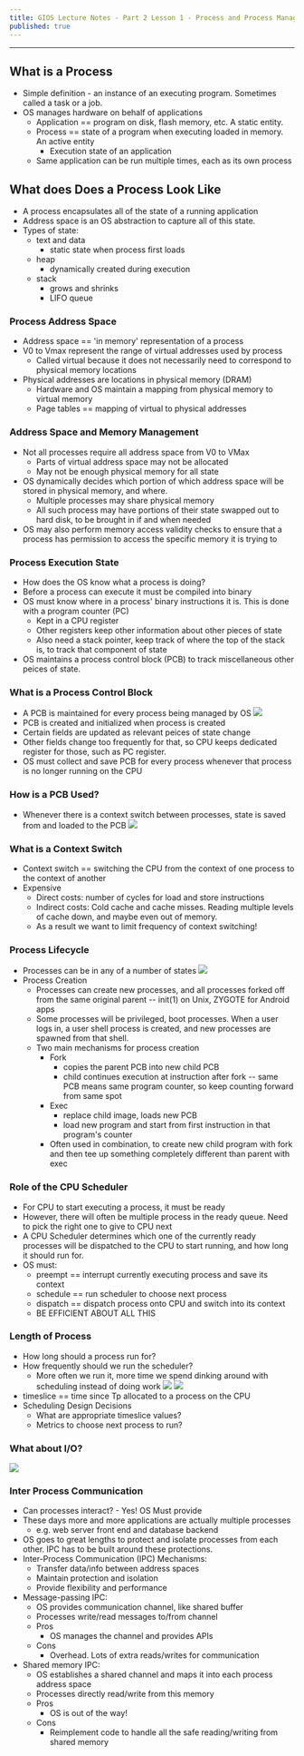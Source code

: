 ```yaml
---
title: GIOS Lecture Notes - Part 2 Lesson 1 - Process and Process Management
published: true
---
```


***
## What is a Process
* Simple definition - an instance of an executing program.  Sometimes called a task or a job.
* OS manages hardware on behalf of applications
	* Application == program on disk, flash memory, etc.  A static entity.
	* Process == state of a program when executing loaded in memory.  An active entity
		* Execution state of an application
	* Same application can be run multiple times, each as its own process

## What does Does a Process Look Like
* A process encapsulates all of the state of a running application
* Address space is an OS abstraction to capture all of this state.
* Types of state:
	* text and data
		* static state when process first loads
	* heap
		* dynamically created during execution
	* stack
		* grows and shrinks
		* LIFO queue

### Process Address Space
* Address space == 'in memory' representation of a process
* V0 to Vmax represent the range of virtual addresses used by process
	* Called virtual because it does not necessarily need to correspond to physical memory locations
* Physical addresses are locations in physical memory (DRAM)
	* Hardware and OS maintain a mapping from physical memory to virtual memory
	* Page tables == mapping of virtual to physical addresses

### Address Space and Memory Management
* Not all processes require all address space from V0 to VMax
	* Parts of virtual address space may not be allocated
	* May not be enough physical memory for all state
* OS dynamically decides which portion of which address space will be stored in physical memory, and where.
	* Multiple processes may share physical memory
	* All such process may have portions of their state swapped out to hard disk, to be brought in if and when needed
* OS may also perform memory access validity checks to ensure that a process has permission to access the specific memory it is trying to

### Process Execution State
* How does the OS know what a process is doing?
* Before a process can execute it must be compiled into binary
* OS must know where in a process' binary instructions it is.  This is done with a program counter (PC)
	* Kept in a CPU register
	* Other registers keep other information about other pieces of state
	* Also need a stack pointer, keep track of where the top of the stack is, to track that component of state
* OS maintains a process control block (PCB) to track miscellaneous other peices of state.  

### What is a Process Control Block
* A PCB is maintained for every process being managed by OS
![](../assets/content_images/omscs/gios/p2l1_img1.png)
* PCB is created and initialized when process is created 
* Certain fields are updated as relevant peices of state change
* Other fields change too frequently for that, so CPU keeps dedicated register for those, such as PC register.
* OS must collect and save PCB for every process whenever that process is no longer running on the CPU

### How is a PCB Used?
* Whenever there is a context switch between processes, state is saved from and loaded to the PCB
![](../assets/content_images/omscs/gios/p2l1_img2.png)

### What is a Context Switch
* Context switch == switching the CPU from the context of one process to the context of another
* Expensive
	* Direct costs: number of cycles for load and store instructions
	* Indirect costs: Cold cache and cache misses.  Reading multiple levels of cache down, and maybe even out of memory.
	* As a result we want to limit frequency of context switching!

### Process Lifecycle
* Processes can be in any of a number of states
![](../assets/content_images/omscs/gios/p2l1_img3.png)
* Process Creation
	* Processes can create new processes, and all processes forked off from the same original parent -- init(1) on Unix, ZYGOTE for Android apps
	* Some processes will be privileged, boot processes.  When a user logs in, a user shell process is created, and new processes are spawned from that shell.
	* Two main mechanisms for process creation
		* Fork 
			* copies the parent PCB into new child PCB
			* child continues execution at instruction after fork -- same PCB means same program counter, so keep counting forward from same spot
		* Exec
			* replace child image, loads new PCB
			* load new program and start from first instruction in that program's counter
		* Often used in combination, to create new child program with fork and then tee up something completely different than parent with exec

### Role of the CPU Scheduler
* For CPU to start executing a process, it must be ready
* However, there will often be multiple process in the ready queue.  Need to pick the right one to give to CPU next
* A CPU Scheduler determines which one of the currently ready processes will be dispatched to the CPU to start running, and how long it should run for.
* OS must:
	* preempt == interrupt currently executing process and save its context
	* schedule == run scheduler to choose next process
	* dispatch == dispatch process onto CPU and switch into its context
	* BE EFFICIENT ABOUT ALL THIS

### Length of Process
* How long should a process run for?
* How frequently should we run the scheduler?
	* More often we run it, more time we spend dinking around with scheduling instead of doing work
![](../assets/content_images/omscs/gios/p2l1_img4.png)
![](../assets/content_images/omscs/gios/p2l1_img5.png)
* timeslice == time since Tp allocated to a process on the CPU
* Scheduling Design Decisions
	* What are appropriate timeslice values?
	* Metrics to choose next process to run?

### What about I/O?
![](../assets/content_images/omscs/gios/p2l1_img6.png)

### Inter Process Communication
* Can processes interact?  - Yes!  OS Must provide
* These days more and more applications are actually multiple processes
	* e.g. web server front end and database backend
* OS goes to great lengths to protect and isolate processes from each other.  IPC has to be built around these protections.
* Inter-Process Communication (IPC) Mechanisms:
	* Transfer data/info between address spaces
	* Maintain protection and isolation
	* Provide flexibility and performance
* Message-passing IPC:
	* OS provides communication channel, like shared buffer
	* Processes write/read messages to/from channel
	* Pros
		* OS manages the channel and provides APIs
	* Cons
		* Overhead.  Lots of extra reads/writes for communication
* Shared memory IPC:
	* OS establishes a shared channel and maps it into each process address space
	* Processes directly read/write from this memory
	* Pros
		* OS is out of the way!
	* Cons
		* Reimplement code to handle all the safe reading/writing from shared memory
